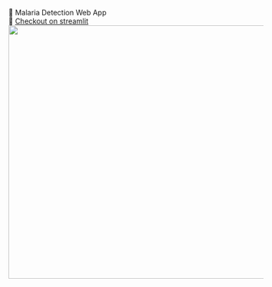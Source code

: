 👋 Malaria Detection Web App
<br> 
👀 [Checkout on streamlit](https://share.streamlit.io/mazqoty/malaria_detection/main/app.py)
<br>
<img src="https://i.imgur.com/KJfXN94.png" width="800px" height=500px/>

